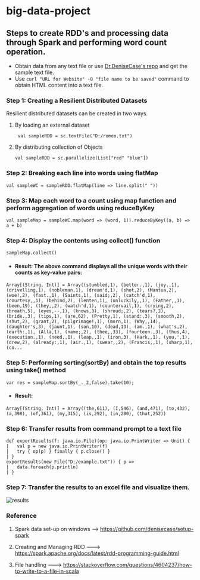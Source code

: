 # big-data-project

## Steps to create RDD's and processing data through Spark and performing word count operation.

- Obtain data from any text file or use [Dr.DeniseCase's repo](https://github.com/denisecase/setup-spark) and get the sample text file.
- Use ```curl "URL for Website" -O "file name to be saved"``` command to obtain HTML content into a text file.

### Step 1: Creating a Resilient Distributed Datasets

Resilient distributed datasets can be created in two ways.

1. By loading an external dataset

   ``` val sampleRDD = sc.textFile("D:/romeo.txt")```

1. By distributing collection of Objects

   ```val sampleRDD = sc.parallelize(List["red" "blue"])```

### Step 2: Breaking each line into words using flatMap

```val sampleWC = sampleRDD.flatMap(line => line.split(" "))```

### Step 3: Map each word to a count using map function and perform aggregation of words using reduceByKey

```val sampleMap = sampleWC.map(word => (word, 1)).reduceByKey((a, b) => a + b)```

### Step 4: Display the contents using collect() function

```sampleMap.collect()```

- #### Result: The above command displays all the unique words with their counts as key-value pairs:

```Array[(String, Int)] = Array((stumbled,1), (better.,1), (joy.,1), (drivelling,1), (nobleman,1), (dream'd,1), (shot,2), (Mantua,2), (woe!,2), (fast.,1), (Saints,1), (said;,2), (catch'd,1), (courtesy,,1), (behind,2), (lenten,1), (unluckily,,1), (Father,,1), (been,19), (they,,2), (watch'd,1), (countervail,1), (crying,2), (breath,5), (eyes,--,1), (knows,3), (shroud;,2), (tears?,2), (bride.,3), (tips,1), (are,62), (Pretty,1), (stand:,3), (smooth,2), (shut,2), (grant,2), (pilgrimage!,1), (morn,1), (Why,,14), (daughter's,3), (jaunt,1), (son,10), (dead,13), (am.,1), (what's,2), (earth:,1), (Alla,1), (name;,2), (thee,,33), (fourteen.,3), (thus,4), (execution.,1), (need,,1), (leap,,1), (iron,3), (Hark,,1), (you,',1), (drew,2), (already:,1), (air.,1), (swear,,2), (Francis,,1), (sharp,1), (co...```

### Step 5: Performing sorting(sortBy) and obtain the top results using take() method

```var res = sampleMap.sortBy(_._2,false).take(10);```

- #### Result: 
```Array[(String, Int)] = Array((the,611), (I,546), (and,471), (to,432), (a,398), (of,361), (my,315), (is,292), (in,280), (that,252))```

### Step 6: Transfer results from command prompt to a text file

```
def exportResults(f: java.io.File)(op: java.io.PrintWriter => Unit) {
|   val p = new java.io.PrintWriter(f)
|   try { op(p) } finally { p.close() }
| }
exportResults(new File("D:/example.txt")) { p =>
|   data.foreach(p.println)
| }
```

### Step 7: Transfer the results to an excel file and visualize them.

![results](results.PNG)



### Reference

1. Spark data set-up on windows --> https://github.com/denisecase/setup-spark

1. Creating and Managing RDD ---> https://spark.apache.org/docs/latest/rdd-programming-guide.html

1. File handling ---> https://stackoverflow.com/questions/4604237/how-to-write-to-a-file-in-scala
````

